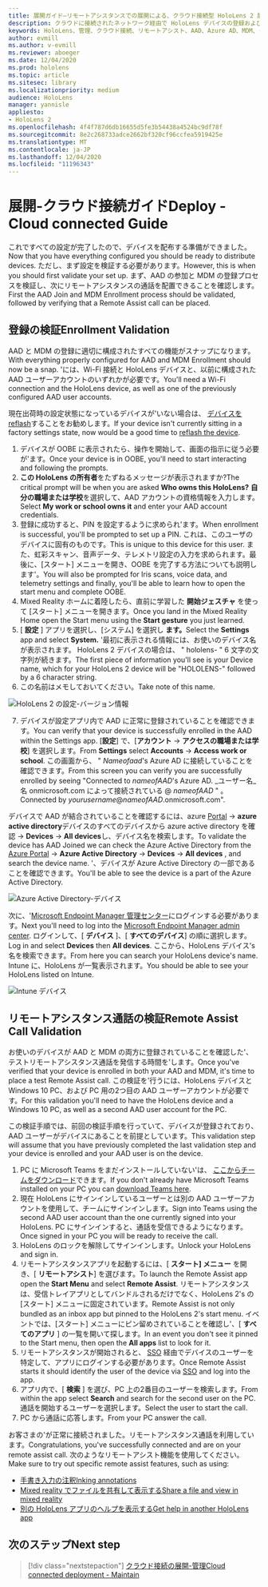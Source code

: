 ```yaml
---
title: 展開ガイド–リモートアシスタンスでの展開による、クラウド接続型 HoloLens 2 展開
description: クラウドに接続されたネットワーク経由で HoloLens デバイスの登録およびリモートアシストを検証する方法
keywords: HoloLens、管理、クラウド接続、リモートアシスト、AAD、Azure AD、MDM、モバイルデバイス管理
author: evmill
ms.author: v-evmill
ms.reviewer: aboeger
ms.date: 12/04/2020
ms.prod: hololens
ms.topic: article
ms.sitesec: library
ms.localizationpriority: medium
audience: HoloLens
manager: yannisle
appliesto:
- HoloLens 2
ms.openlocfilehash: 4f4f787d6db16655d5fe3b54438a4524bc9df78f
ms.sourcegitcommit: 8e2c268733adce2662bf320cf96ccfea5919425e
ms.translationtype: MT
ms.contentlocale: ja-JP
ms.lasthandoff: 12/04/2020
ms.locfileid: "11196343"
---
```

# <span data-ttu-id="56e46-104">展開-クラウド接続ガイド</span><span class="sxs-lookup"><span data-stu-id="56e46-104">Deploy - Cloud connected Guide</span></span>

<span data-ttu-id="56e46-105">これですべての設定が完了したので、デバイスを配布する準備ができました。</span><span class="sxs-lookup"><span data-stu-id="56e46-105">Now that you have everything configured you should be ready to distribute devices.</span></span> <span data-ttu-id="56e46-106">ただし、まず設定を検証する必要があります。</span><span class="sxs-lookup"><span data-stu-id="56e46-106">However, this is when you should first validate your set up.</span></span> <span data-ttu-id="56e46-107">まず、AAD の参加と MDM の登録プロセスを検証し、次にリモートアシスタンスの通話を配置できることを確認します。</span><span class="sxs-lookup"><span data-stu-id="56e46-107">First the AAD Join and MDM Enrollment process should be validated, followed by verifying that a Remote Assist call can be placed.</span></span>

## <span data-ttu-id="56e46-108">登録の検証</span><span class="sxs-lookup"><span data-stu-id="56e46-108">Enrollment Validation</span></span>

<span data-ttu-id="56e46-109">AAD と MDM の登録に適切に構成されたすべての機能がスナップになります。</span><span class="sxs-lookup"><span data-stu-id="56e46-109">With everything properly configured for AAD and MDM Enrollment should now be a snap.</span></span> <span data-ttu-id="56e46-110">&#39;には、Wi-Fi 接続と HoloLens デバイスと、以前に構成された AAD ユーザーアカウントのいずれかが必要です。</span><span class="sxs-lookup"><span data-stu-id="56e46-110">You&#39;ll need a Wi-Fi connection and the HoloLens device, as well as one of the previously configured AAD user accounts.</span></span>

<span data-ttu-id="56e46-111">現在出荷時の設定状態になっているデバイスが&#39;いない場合は、 [デバイスを reflash](https://docs.microsoft.com/hololens/hololens-recovery#clean-reflash-the-device)することをお勧めします。</span><span class="sxs-lookup"><span data-stu-id="56e46-111">If your device isn&#39;t currently sitting in a factory settings state, now would be a good time to [reflash the device](https://docs.microsoft.com/hololens/hololens-recovery#clean-reflash-the-device).</span></span>

1. <span data-ttu-id="56e46-112">デバイスが OOBE に表示されたら、操作を開始して、画面の指示に従う必要が&#39;ます。</span><span class="sxs-lookup"><span data-stu-id="56e46-112">Once your device is in OOBE, you&#39;ll need to start interacting and following the prompts.</span></span> 
1. <span data-ttu-id="56e46-113">**この HoloLens の所有者**をたずねるメッセージが表示されますか?</span><span class="sxs-lookup"><span data-stu-id="56e46-113">The critical prompt will be when you are asked **Who owns this HoloLens?**</span></span> <span data-ttu-id="56e46-114">**自分の職場または学校**を選択して、AAD アカウントの資格情報を入力します。</span><span class="sxs-lookup"><span data-stu-id="56e46-114">Select **My work or school owns it** and enter your AAD account credentials.</span></span>
1. <span data-ttu-id="56e46-115">登録に成功すると、PIN を設定するように求められ&#39;ます。</span><span class="sxs-lookup"><span data-stu-id="56e46-115">When enrollment is successful, you&#39;ll be prompted to set up a PIN.</span></span> <span data-ttu-id="56e46-116">これは、このユーザのデバイスに固有のものです。</span><span class="sxs-lookup"><span data-stu-id="56e46-116">This is unique to this device for this user.</span></span> <span data-ttu-id="56e46-117">また、虹彩スキャン、音声データ、テレメトリ設定の入力を求められます。最後に、[スタート] メニューを開き、OOBE を完了する方法についても説明します&#39;。</span><span class="sxs-lookup"><span data-stu-id="56e46-117">You will also be prompted for Iris scans, voice data, and telemetry settings and finally, you&#39;ll be able to learn how to open the start menu and complete OOBE.</span></span>
1. <span data-ttu-id="56e46-118">Mixed Reality ホームに着陸したら、直前に学習した **開始ジェスチャ** を使って [スタート] メニューを開きます。</span><span class="sxs-lookup"><span data-stu-id="56e46-118">Once you land in the Mixed Reality Home open the Start menu using the **Start gesture** you just learned.</span></span> 
1. <span data-ttu-id="56e46-119">[ **設定** ] アプリを選択し、[システム] を選択し **ます。**</span><span class="sxs-lookup"><span data-stu-id="56e46-119">Select the **Settings** app and select **System.**</span></span> <span data-ttu-id="56e46-120">&#39;最初に表示される情報には、お使いのデバイス名が表示されます。 HoloLens 2 デバイスの場合は、 &quot; hololens- &quot; 6 文字の文字列が続きます。</span><span class="sxs-lookup"><span data-stu-id="56e46-120">The first piece of information you&#39;ll see is your Device name, which for your HoloLens 2 device will be &quot;HOLOLENS-&quot; followed by a 6 character string.</span></span> 
1. <span data-ttu-id="56e46-121">この名前はメモしておいてください。</span><span class="sxs-lookup"><span data-stu-id="56e46-121">Take note of this name.</span></span>

![HoloLens 2 の設定-バージョン情報](./images/hololens2-settings-about.jpg)

7. <span data-ttu-id="56e46-123">デバイスが設定アプリ内で AAD に正常に登録されていることを確認できます。</span><span class="sxs-lookup"><span data-stu-id="56e46-123">You can verify that your device is successfully enrolled in the AAD within the Settings app.</span></span> <span data-ttu-id="56e46-124">[**設定**] で、[**アカウント**  ->  **アクセスの職場または学校**] を選択します。</span><span class="sxs-lookup"><span data-stu-id="56e46-124">From **Settings** select **Accounts** -> **Access work or school**.</span></span> <span data-ttu-id="56e46-125">この画面から、 &quot; _Nameofaad_&#39;s Azure AD に接続していることを確認できます。</span><span class="sxs-lookup"><span data-stu-id="56e46-125">From this screen you can verify you are successfully enrolled by seeing &quot;Connected to _nameofAAD_&#39;s Azure AD.</span></span> <span data-ttu-id="56e46-126">_ユーザー名_名 onmicrosoft.com によって接続されている @ _nameofAAD_ &quot; 。</span><span class="sxs-lookup"><span data-stu-id="56e46-126">Connected by _yourusername_@_nameofAAD_.onmicrosoft.com&quot;.</span></span>

<span data-ttu-id="56e46-127">デバイスで AAD が結合されていることを確認するには、azure [Portal](https://portal.azure.com/#home)  ->  **azure active directory**デバイスのすべてのデバイスから azure active directory を確認  ->  **Devices**  ->  **All devices**し、デバイス名を検索します。</span><span class="sxs-lookup"><span data-stu-id="56e46-127">To validate the device has AAD Joined we can check the Azure Active Directory from the [Azure Portal](https://portal.azure.com/#home) -> **Azure Active Directory** -> **Devices** -> **All devices** , and search the device name.</span></span> <span data-ttu-id="56e46-128">&#39;、デバイスが Azure Active Directory の一部であることを確認できます。</span><span class="sxs-lookup"><span data-stu-id="56e46-128">You&#39;ll be able to see the device is a part of the Azure Active Directory.</span></span>

![Azure Active Directory-デバイス](./images/aad-enrollment.png)

<span data-ttu-id="56e46-130">次に、&#39;[Microsoft Endpoint Manager 管理センター](https://endpoint.microsoft.com/#home)にログインする必要があります。</span><span class="sxs-lookup"><span data-stu-id="56e46-130">Next you&#39;ll need to log into the [Microsoft Endpoint Manager admin center](https://endpoint.microsoft.com/#home).</span></span> <span data-ttu-id="56e46-131">ログインして、[ **デバイス** ]、[ **すべてのデバイス**] の順に選択します。</span><span class="sxs-lookup"><span data-stu-id="56e46-131">Log in and select **Devices** then **All devices**.</span></span> <span data-ttu-id="56e46-132">ここから、HoloLens デバイス&#39;s 名を検索できます。</span><span class="sxs-lookup"><span data-stu-id="56e46-132">From here you can search your HoloLens device&#39;s name.</span></span> <span data-ttu-id="56e46-133">Intune に、HoloLens が一覧表示されます。</span><span class="sxs-lookup"><span data-stu-id="56e46-133">You should be able to see your HoloLens listed on Intune.</span></span>

![Intune デバイス](./images/endpoint-all-devices-enrolled.png)

## <span data-ttu-id="56e46-135">リモートアシスタンス通話の検証</span><span class="sxs-lookup"><span data-stu-id="56e46-135">Remote Assist Call Validation</span></span>

<span data-ttu-id="56e46-136">お使いのデバイスが AAD と MDM の両方に登録されていることを確認した&#39;、テストリモートアシスタンス通話を発信する時間を&#39;します。</span><span class="sxs-lookup"><span data-stu-id="56e46-136">Once you&#39;ve verified that your device is enrolled in both your AAD and MDM, it&#39;s time to place a test Remote Assist call.</span></span> <span data-ttu-id="56e46-137">この検証を&#39;行うには、HoloLens デバイスと Windows 10 PC、および PC 用の2つ目の AAD ユーザーアカウントが必要です。</span><span class="sxs-lookup"><span data-stu-id="56e46-137">For this validation you&#39;ll need to have the HoloLens device and a Windows 10 PC, as well as a second AAD user account for the PC.</span></span>

<span data-ttu-id="56e46-138">この検証手順では、前回の検証手順を行っていて、デバイスが登録されており、AAD ユーザーがデバイスにあることを前提としています。</span><span class="sxs-lookup"><span data-stu-id="56e46-138">This validation step will assume that you have previously completed the last validation step and your device is enrolled and your AAD user is on the device.</span></span>

1. <span data-ttu-id="56e46-139">PC に Microsoft Teams をまだインストールしていない&#39;は、 [ここからチームをダウンロード](https://www.microsoft.com/microsoft-365/microsoft-teams/download-app)できます。</span><span class="sxs-lookup"><span data-stu-id="56e46-139">If you don&#39;t already have Microsoft Teams installed on your PC you can [download Teams here](https://www.microsoft.com/microsoft-365/microsoft-teams/download-app).</span></span>
2. <span data-ttu-id="56e46-140">現在 HoloLens にサインインしているユーザーとは別の AAD ユーザーアカウントを使用して、チームにサインインします。</span><span class="sxs-lookup"><span data-stu-id="56e46-140">Sign into Teams using the second AAD user account than the one currently signed into your HoloLens.</span></span> <span data-ttu-id="56e46-141">PC にサインインすると、通話を受信できるようになります。</span><span class="sxs-lookup"><span data-stu-id="56e46-141">Once signed in your PC you will be ready to receive the call.</span></span>
3. <span data-ttu-id="56e46-142">HoloLens のロックを解除してサインインします。</span><span class="sxs-lookup"><span data-stu-id="56e46-142">Unlock your HoloLens and sign in.</span></span>
4. <span data-ttu-id="56e46-143">リモートアシスタンスアプリを起動するには、[ **スタート] メニュー** を開き、[ **リモートアシスト**] を選びます。</span><span class="sxs-lookup"><span data-stu-id="56e46-143">To launch the Remote Assist app open the **Start Menu** and select **Remote Assist**.</span></span> <span data-ttu-id="56e46-144">リモートアシスタンスは、受信トレイアプリとしてバンドルされるだけでなく、HoloLens 2&#39;s の [スタート] メニューに固定されています。</span><span class="sxs-lookup"><span data-stu-id="56e46-144">Remote Assist is not only bundled as an inbox app but pinned to the HoloLens 2&#39;s start menu.</span></span> <span data-ttu-id="56e46-145">イベントでは、[スタート] メニューにピン留めされていることを確認し&#39;、[ **すべてのアプリ** ] の一覧を開いて探します。</span><span class="sxs-lookup"><span data-stu-id="56e46-145">In an event you don&#39;t see it pinned to the Start menu, then open the **All apps** list to look for it.</span></span>
5. <span data-ttu-id="56e46-146">リモートアシスタンスが開始されると、 [SSO](https://docs.microsoft.com/azure/active-directory/manage-apps/what-is-single-sign-on) 経由でデバイスのユーザーを特定して、アプリにログインする必要があります。</span><span class="sxs-lookup"><span data-stu-id="56e46-146">Once Remote Assist starts it should identify the user of the device via [SSO](https://docs.microsoft.com/azure/active-directory/manage-apps/what-is-single-sign-on) and log into the app.</span></span>
6. <span data-ttu-id="56e46-147">アプリ内で、[ **検索** ] を選び、PC 上の2番目のユーザーを検索します。</span><span class="sxs-lookup"><span data-stu-id="56e46-147">From within the app select **Search** and search for the second user on the PC.</span></span> <span data-ttu-id="56e46-148">通話を開始するユーザーを選択します。</span><span class="sxs-lookup"><span data-stu-id="56e46-148">Select the user to start the call.</span></span>
7. <span data-ttu-id="56e46-149">PC から通話に応答します。</span><span class="sxs-lookup"><span data-stu-id="56e46-149">From your PC answer the call.</span></span>

<span data-ttu-id="56e46-150">お客さまの&#39;が正常に接続されました。リモートアシスタンス通話を利用しています。</span><span class="sxs-lookup"><span data-stu-id="56e46-150">Congratulations, you&#39;ve successfully connected and are on your remote assist call.</span></span> <span data-ttu-id="56e46-151">次のようなリモートアシスト機能を使用してください。</span><span class="sxs-lookup"><span data-stu-id="56e46-151">Make sure to try out specific remote assist features, such as using:</span></span>

- [<span data-ttu-id="56e46-152">手書き入力の注釈</span><span class="sxs-lookup"><span data-stu-id="56e46-152">Inking annotations</span></span>](https://docs.microsoft.com/dynamics365/mixed-reality/remote-assist/add-annotations-hololens)
- [<span data-ttu-id="56e46-153">Mixed reality でファイルを共有して表示する</span><span class="sxs-lookup"><span data-stu-id="56e46-153">Share a file and view in mixed reality</span></span>](https://docs.microsoft.com/dynamics365/mixed-reality/remote-assist/display-save-files)
- [<span data-ttu-id="56e46-154">別の HoloLens アプリのヘルプを表示する</span><span class="sxs-lookup"><span data-stu-id="56e46-154">Get help in another HoloLens app</span></span>](https://docs.microsoft.com/dynamics365/mixed-reality/remote-assist/get-help-hololens-app-hololens)

## <span data-ttu-id="56e46-155">次のステップ</span><span class="sxs-lookup"><span data-stu-id="56e46-155">Next step</span></span>

> [!div class="nextstepaction"]
> [<span data-ttu-id="56e46-156">クラウド接続の展開-管理</span><span class="sxs-lookup"><span data-stu-id="56e46-156">Cloud connected deployment - Maintain</span></span>](hololens2-cloud-connected-maintain.md)